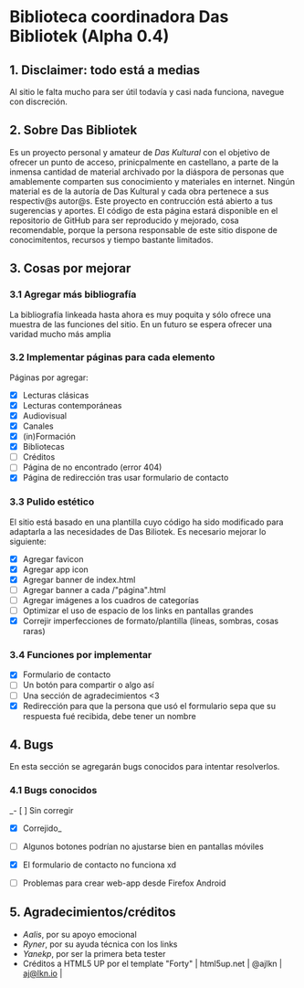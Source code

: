 # Biblioteca coordinadora Das Bibliotek (Alpha 0.4)
## 1. Disclaimer: todo está a medias
Al sitio le falta mucho para ser útil todavía y casi nada funciona, navegue con discreción.

## 2. Sobre Das Bibliotek
Es un proyecto personal y amateur de <i>Das Kultural</i> con el objetivo de ofrecer un punto de acceso, prinicpalmente en castellano, a parte de la inmensa cantidad de material archivado por la diáspora de personas que amablemente comparten sus conocimiento y materiales en internet. Ningún material es de la autoría de Das Kultural y cada obra pertenece a sus respectiv@s autor@s.
Este proyecto en contrucción está abierto a tus sugerencias y aportes. El código de esta página estará disponible en el repositorio de GitHub para ser reproducido y mejorado, cosa recomendable, porque la persona responsable de este sitio dispone de conocimitentos, recursos y tiempo bastante limitados.

## 3. Cosas por mejorar
### 3.1 Agregar más bibliografía
La bibliografía linkeada hasta ahora es muy poquita y sólo ofrece una muestra de las funciones del sitio. En un futuro se espera ofrecer una varidad mucho más amplia

### 3.2 Implementar páginas para cada elemento
Páginas por agregar:
- [x] Lecturas clásicas
- [x] Lecturas contemporáneas
- [x] Audiovisual
- [x] Canales
- [x] (in)Formación
- [x] Bibliotecas
- [ ] Créditos
- [ ] Página de no encontrado (error 404)
- [x] Página de redirección tras usar formulario de contacto

### 3.3 Pulido estético
El sitio está basado en una plantilla cuyo código ha sido modificado para adaptarla a las necesidades de Das Biliotek. Es necesario mejorar lo siguiente:
- [X] Agregar favicon
- [X] Agregar app icon
- [x] Agregar banner de index.html
- [ ] Agregar banner a cada /"página".html
- [ ] Agregar imágenes a los cuadros de categorías
- [ ] Optimizar el uso de espacio de los links en pantallas grandes
- [x] Correjir imperfecciones de formato/plantilla (líneas, sombras, cosas raras)

### 3.4 Funciones por implementar
- [X] Formulario de contacto
- [ ] Un botón para compartir o algo así
- [ ] Una sección de agradecimientos <3
- [X] Redirección para que la persona que usó el formulario sepa que su respuesta fué recibida, debe tener un nombre

## 4. Bugs
En esta sección se agregarán bugs conocidos para intentar resolverlos.

### 4.1 Bugs conocidos
_- [ ] Sin corregir 
- [x] Correjido_

- [ ] Algunos botones podrían no ajustarse bien en pantallas móviles 
- [x] El formulario de contacto no funciona xd
- [ ] Problemas para crear web-app desde Firefox Android

## 5. Agradecimientos/créditos 

- _Aalis_, por su apoyo emocional
- _Ryner_, por su ayuda técnica con los links
- _Yanekp_, por ser la primera beta tester
- Créditos a HTML5 UP por el template "Forty" | html5up.net | @ajlkn | aj@lkn.io |
